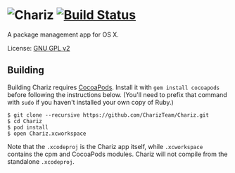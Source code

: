 # ![Chariz](https://i.imgur.com/9RHFBv4.png) [![Build Status](https://travis-ci.org/CharizTeam/Chariz.svg)](https://travis-ci.org/CharizTeam/Chariz)
A package management app for OS X.

License: [GNU GPL v2](https://www.gnu.org/licenses/gpl-2.0.html)

## Building
Building Chariz requires [CocoaPods](https://cocoapods.org/). Install it with `gem install cocoapods` before following the instructions below. (You'll need to prefix that command with `sudo` if you haven't installed your own copy of Ruby.)

```
$ git clone --recursive https://github.com/CharizTeam/Chariz.git
$ cd Chariz
$ pod install
$ open Chariz.xcworkspace
```

Note that the `.xcodeproj` is the Chariz app itself, while `.xcworkspace` contains the cpm and CocoaPods modules. Chariz will not compile from the standalone `.xcodeproj`.
